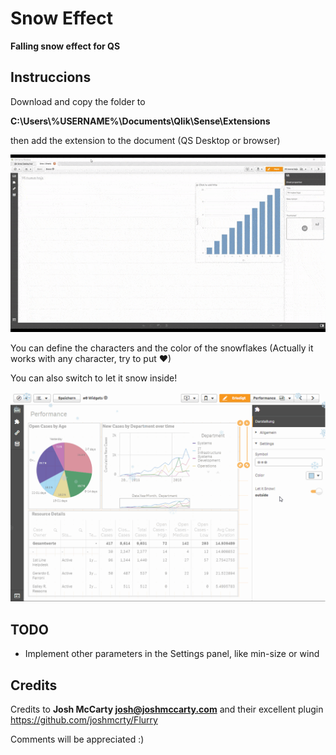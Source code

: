 # Snow Effect
**Falling snow effect for QS**

## Instruccions ##

Download and copy the folder to

**C:\Users\\%USERNAME%\Documents\Qlik\Sense\Extensions**

then add the extension to the document (QS Desktop or browser)

![demo](demo.gif)

You can define the characters and the color of the snowflakes (Actually it works with any character, try to put ❤)

You can also switch to let it snow inside!

![inside snow](insideSnow.gif)

## TODO ##
 -  Implement other parameters in the Settings panel, like min-size or wind

## Credits ##

Credits to **Josh McCarty <josh@joshmccarty.com>** and their excellent plugin https://github.com/joshmcrty/Flurry

Comments will be appreciated :)
